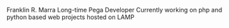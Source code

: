 Franklin R. Marra
Long-time Pega Developer
Currently working on php and python based web projects hosted on LAMP
<!---
marrafr/marrafr is a ✨ special ✨ repository because its `README.md` (this file) appears on your GitHub profile.
You can click the Preview link to take a look at your changes.
--->
